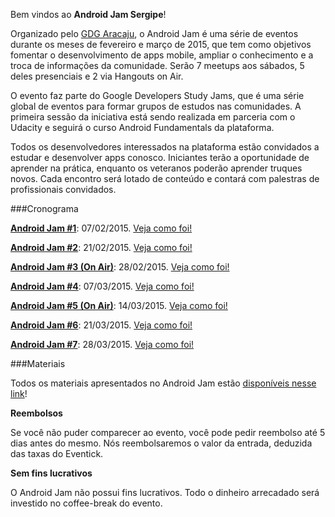 ﻿Bem vindos ao **Android Jam Sergipe**!

Organizado pelo [GDG Aracaju](http://gdgaracaju.com.br), o Android Jam é uma série de eventos durante os meses de fevereiro e março de 2015, que tem como objetivos fomentar o desenvolvimento de apps mobile, ampliar o conhecimento e a troca de informações da comunidade. Serão 7 meetups aos sábados, 5 deles presenciais e 2 via Hangouts on Air.

O evento faz parte do Google Developers Study Jams, que é uma série global de eventos para formar grupos de estudos nas comunidades. A primeira sessão da iniciativa está sendo realizada em parceria com o Udacity e seguirá o curso Android Fundamentals da plataforma.

Todos os desenvolvedores interessados na plataforma estão convidados a estudar e desenvolver apps conosco. Iniciantes terão a oportunidade de aprender na prática, enquanto os veteranos poderão aprender truques novos. Cada encontro será lotado de conteúdo e contará com palestras de profissionais convidados.

###Cronograma

**[Android Jam #1](http://eventick.com.br/android-jam-sergipe-1)**: 07/02/2015. [Veja como foi!](https://plus.google.com/events/ci11ur480f52mi3278ge68velnc)

**[Android Jam #2](http://eventick.com.br/android-jam-sergipe-2)**: 21/02/2015. [Veja como foi!](https://plus.google.com/events/c9shkfs58di37je69dtqr96s950)

**[Android Jam #3 (On Air)](https://plus.google.com/events/cro4hqguk26r4dmoggn2oilg34k)**: 28/02/2015. [Veja como foi!](https://plus.google.com/events/cro4hqguk26r4dmoggn2oilg34k)

**[Android Jam #4](https://plus.google.com/events/c3iigf7oj1v5221evbnaa9k2mug)**: 07/03/2015. [Veja como foi!](https://plus.google.com/events/gallery/c3iigf7oj1v5221evbnaa9k2mug)

**[Android Jam #5 (On Air)](https://plus.google.com/events/ctunca3uoe0jhhmdcapl1je9em0)**: 14/03/2015. [Veja como foi!](https://plus.google.com/events/ctunca3uoe0jhhmdcapl1je9em0)

**[Android Jam #6](https://plus.google.com/events/c32htttk57gps3ttfueut57kq10)**: 21/03/2015. [Veja como foi!](https://plus.google.com/events/gallery/c32htttk57gps3ttfueut57kq10)

**[Android Jam #7](https://plus.google.com/events/clthl7a5ec7pjgmg37b6csjkd38)**: 28/03/2015. [Veja como foi!](https://plus.google.com/events/gallery/clthl7a5ec7pjgmg37b6csjkd38)

###Materiais

Todos os materiais apresentados no Android Jam estão [disponíveis nesse link](http://goo.gl/kuLXlQ)!

**Reembolsos**

Se você não puder comparecer ao evento, você pode pedir reembolso até 5 dias antes do mesmo. Nós reembolsaremos o valor da entrada, deduzida das taxas do Eventick.

**Sem fins lucrativos** 

O Android Jam não possui fins lucrativos. Todo o dinheiro arrecadado será investido no coffee-break do evento.